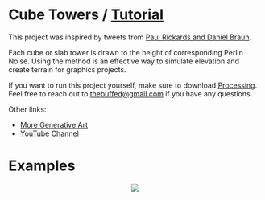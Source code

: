 # Cube Towers / [Tutorial](https://www.youtube.com/watch?v=QkJHDIwPQ9E)

This project was inspired by tweets from [Paul Rickards and Daniel Braun](https://twitter.com/paulrickards/status/1163573261344681991).

Each cube or slab tower is drawn to the height of corresponding Perlin Noise. Using the method is an effective way to simulate elevation and create terrain for graphics projects. 

If you want to run this project yourself, make sure to download [Processing](https://www.processing.org). Feel free to reach out to thebuffed@gmail.com if you have any questions.

Other links:
- [More Generative Art](https://github.com/erdavids/Generative-Art)
- [YouTube Channel](https://www.youtube.com/channel/UCUrmX3SvpPerq-KAfGBrgGQ)


# Examples

<p align="center"><img src="https://github.com/erdavids/Cube-Towers/blob/master/Examples/Favorites/1475.png"></p>
